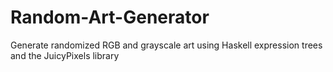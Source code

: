 # Random-Art-Generator
Generate randomized RGB and grayscale art using Haskell expression trees and the JuicyPixels library

